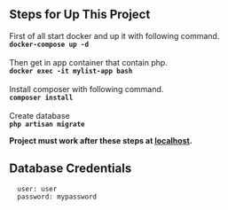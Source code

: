 
## Steps for Up This Project 
First of all start docker and up it with following command.<br />
**```docker-compose up -d```** <br /><br />
Then get in app container that contain php.<br />
**```docker exec -it mylist-app bash```**<br /><br />
Install composer with following command.<br />
**```composer install```**<br /><br />
Create database<br />
**```php artisan migrate```**<br />

**Project must work after these steps at [localhost](https://localhost:90/).**

## Database Credentials

      user: user
      password: mypassword
